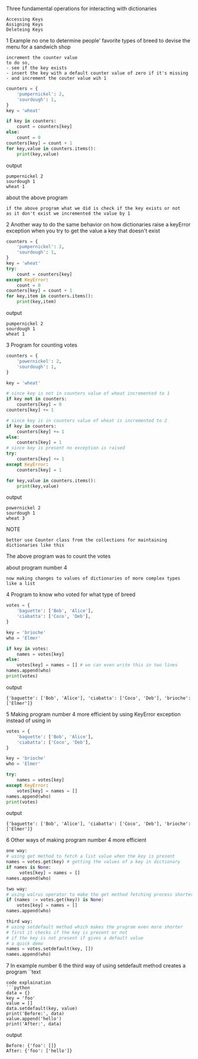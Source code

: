 Three fundamental operations for interacting with dictionaries
```text
Accessing Keys
Assigning Keys
Deleteing Keys
```

1 Example no one to determine people' favorite types of breed to devise the menu for a sandwich shop
```text
increment the counter value
to do so, 
- see if the key exists 
- insert the key with a default counter value of zero if it's missing
- and increment the couter value wih 1
```
```python
counters = {
    'pumpernickel': 2,
    'sourdough': 1,
}
key = 'wheat'

if key in counters:
    count = counters[key]
else:
    count = 0
counters[key] = count + 1
for key,value in counters.items():
    print(key,value)
```
output
```text
pumpernickel 2
sourdough 1
wheat 1
```
about the above program 
```
if the above program what we did is check if the key exists or not 
as it don't exist we incremented the value by 1
```

2 Another way to do the same behavior on how dictionaries raise a keyError exception when you try to get the value a key that doesn't exist
```python
counters = {
    'pumpernickel': 2,
    'sourdough': 1,
}
key = 'wheat'
try:
    count = counters[key]
except KeyError:
    count = 0
counters[key] = count + 1
for key,item in counters.items():
    print(key,item)
```
output
```text
pumpernickel 2
sourdough 1
wheat 1 
```

3 Program for counting votes
```python
counters = {
    'powernickel': 2,
    'sourdough': 1,
}

key = 'wheat'

# since key is not in counters value of wheat incremented to 1
if key not in counters:
    counters[key] = 0
counters[key] += 1 

# since key is in counters value of wheat is incremented to 2
if key in counters:
    counters[key] += 1
else:
    counters[key] = 1
# since key is present no exception is raised
try:
    counters[key] += 1
except KeyError:
    counters[key] = 1

for key,value in counters.items():
    print(key,value)
```
output
```text
powernickel 2
sourdough 1
wheat 3
```
NOTE
```text
better use Counter class from the collections for maintaining dictionaries like this
````

The above program was to count the votes

about program number 4
```text
now making changes to values of dictionaries of more complex types
like a list
```

4 Program to know who voted for what type of breed
```python
votes = {
    'baguette': ['Bob', 'Alice'],
    'ciabatta': ['Coco', 'Deb'],
}

key = 'brioche'
who = 'Elmer'

if key in votes:
    names = votes[key]
else:
    votes[key] = names = [] # we can even write this in two lines
names.append(who)
print(votes)
```
output
```text
{'baguette': ['Bob', 'Alice'], 'ciabatta': ['Coco', 'Deb'], 'brioche': ['Elmer']}
```

5 Making program number 4 more efficient by using KeyError exception instead of using in
```python
votes = {
    'baguette': ['Bob', 'Alice'],
    'ciabatta': ['Coco', 'Deb'],
}

key = 'brioche'
who = 'Elmer'

try:
    names = votes[key]
except KeyError:
    votes[key] = names = []
names.append(who)
print(votes)
```

output
```text
{'baguette': ['Bob', 'Alice'], 'ciabatta': ['Coco', 'Deb'], 'brioche': ['Elmer']}
```

6 Other ways of making program number 4 more efficient
```python
one way: 
# using get method to fetch a list value when the key is present
names = votes.get(key) # getting the values of a key in dictionary 
if names is None:
     votes[key] = names = []
names.append(who)

two way: 
# using walrus operator to make the get method fetching process shorter
if (names := votes.get(key)) is None:
    votes[key] = names = []
names.append(who)

third way:
# using setdefault method which makes the program even more shorter
# first it checks if the key is present or not
# if the key is not present if gives a default value
# a quick demo
names = votes.setdefault(key, [])
names.append(who)
```

7 In example number 6 the third way of using setdefault method creates a program 
``text

```
code explaination
```python
data = {}
key = 'foo'
value = []
data.setdefault(key, value)
print('Before:', data)
value.append('hello')
print('After:', data)
```

output
```text
Before: {'foo': []}
After: {'foo': ['hello']}
```
